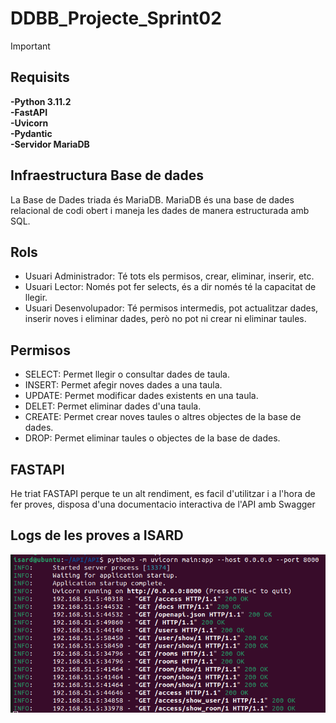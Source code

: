 # DDBB_Projecte_Sprint02

> [!IMPORTANT]  
>## Requisits  
>**-Python 3.11.2**  
>**-FastAPI**  
>**-Uvicorn**  
>**-Pydantic**   
>**-Servidor MariaDB**

## Infraestructura Base de dades
La Base de Dades triada és MariaDB. MariaDB és una base de dades relacional de codi obert i maneja les dades de manera estructurada amb SQL.

## Rols
 - Usuari Administrador: Té tots els permisos, crear, eliminar, inserir, etc.
 - Usuari Lector: Només pot fer selects, és a dir només té la capacitat de llegir.
 - Usuari Desenvolupador: Té permisos intermedis, pot actualitzar dades, inserir noves i eliminar dades, però no pot ni crear ni eliminar taules.

## Permisos
 - SELECT: Permet llegir o consultar dades de taula.
 - INSERT: Permet afegir noves dades a una taula.
 - UPDATE: Permet modificar dades existents en una taula.
 - DELET: Permet eliminar dades d'una taula.
 - CREATE: Permet crear noves taules o altres objectes de la base de dades.
 - DROP: Permet eliminar taules o objectes de la base de dades.

## FASTAPI
He triat FASTAPI perque te un alt rendiment, es facil d'utilitzar i a l'hora de fer proves, disposa d'una documentacio interactiva de l'API amb Swagger

## Logs de les proves a ISARD

 ![alt text](./Imatges/ComprobacioIsardBBDD.png) 
